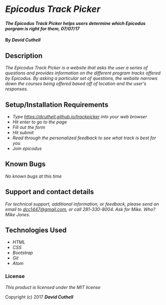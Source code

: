 # _Epicodus Track Picker_

#### _The Epicodus Track Picker helps users determine which Epicodus porgram is right for them, 07/07/17_

#### By _**David Cuthell**_

## Description

_The Epicodus Track Picker is a website that asks the user a series of questions and provides information on the different program tracks offered by Epicodus. By asking a particular set of questions, the website narrows down the courses being offered based off of location and the user's responses._

## Setup/Installation Requirements

* _Type https://dcuthell.github.io/trackpicker into your web browser_
* _Hit enter to go to the page_
* _Fill out the form_
* _Hit submit_
* _Read through the personalized feedback to see what track is best for you_
* _Join epicodus_

## Known Bugs

_No known bugs at this time_

## Support and contact details

_For technical support, additional information, or feedback, please send an email to dcc1447@gmail.com, or call 281-330-8004. Ask for Mike. Who? Mike Jones._

## Technologies Used

* _HTML_
* _CSS_
* _Bootstrap_
* _Git_
* _Atom_

### License

*This product is licensed under the MIT license*

Copyright (c) 2017 **_David Cuthell_**
